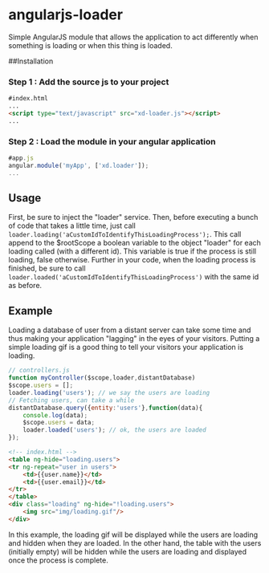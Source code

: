 angularjs-loader
================

Simple AngularJS module that allows the application to act differently when something is loading or when this thing is loaded.

##Installation

### Step 1 : Add the source js to your project

```html
#index.html
...
<script type="text/javascript" src="xd-loader.js"></script>
...
```

### Step 2 : Load the module in your angular application
```javascript
#app.js
angular.module('myApp', ['xd.loader']);
...
```

## Usage

First, be sure to inject the "loader" service.
Then, before executing a bunch of code that takes a little time, just call `loader.loading('aCustomIdToIdentifyThisLoadingProcess');`.
This call append to the $rootScope a boolean variable to the object "loader" for each loading called (with a different id).
This variable is true if the process is still loading, false otherwise.
Further in your code, when the loading process is finished, be sure to call `loader.loaded('aCustomIdToIdentifyThisLoadingProcess')` with the same id as before.

## Example

Loading a database of user from a distant server can take some time and thus making your application "lagging" in the eyes of your visitors.
Putting a simple loading gif is a good thing to tell your visitors your application is loading.

```javascript
// controllers.js
function myController($scope,loader,distantDatabase)
$scope.users = [];
loader.loading('users'); // we say the users are loading
// Fetching users, can take a while
distantDatabase.query({entity:'users'},function(data){
    console.log(data);
    $scope.users = data;
    loader.loaded('users'); // ok, the users are loaded
});

```

```html
<!-- index.html -->
<table ng-hide="loading.users">
<tr ng-repeat="user in users">
    <td>{{user.name}}</td>
    <td>{{user.email}}</td>
</tr>
</table>
<div class="loading" ng-hide="!loading.users">
    <img src="img/loading.gif"/>
</div>
```

In this example, the loading gif will be displayed while the users are loading and hidden when they are loaded.
In the other hand, the table with the users (initially empty) will be hidden while the users are loading and displayed once the process is complete.